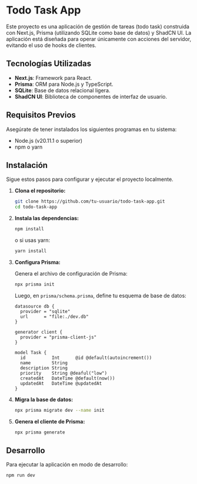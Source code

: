 # Todo Task App

Este proyecto es una aplicación de gestión de tareas (todo task) construida con Next.js, Prisma (utilizando SQLite como base de datos) y ShadCN UI. La aplicación está diseñada para operar únicamente con acciones del servidor, evitando el uso de hooks de clientes.

## Tecnologías Utilizadas

- **Next.js**: Framework para React.
- **Prisma**: ORM para Node.js y TypeScript.
- **SQLite**: Base de datos relacional ligera.
- **ShadCN UI**: Biblioteca de componentes de interfaz de usuario.

## Requisitos Previos

Asegúrate de tener instalados los siguientes programas en tu sistema:

- Node.js (v20.11.1 o superior)
- npm o yarn

## Instalación

Sigue estos pasos para configurar y ejecutar el proyecto localmente.

1. **Clona el repositorio:**

   ```sh
   git clone https://github.com/tu-usuario/todo-task-app.git
   cd todo-task-app
   ```

2. **Instala las dependencias:**

   ```sh
   npm install
   ```

   o si usas yarn:

   ```sh
   yarn install
   ```

3. **Configura Prisma:**

   Genera el archivo de configuración de Prisma:

   ```sh
   npx prisma init
   ```

   Luego, en `prisma/schema.prisma`, define tu esquema de base de datos:

   ```prisma
   datasource db {
     provider = "sqlite"
     url      = "file:./dev.db"
   }

   generator client {
     provider = "prisma-client-js"
   }

   model Task {
     id          Int      @id @default(autoincrement())
     name        String
     description String
     priority    String @deaful("low")
     createdAt   DateTime @default(now())
     updatedAt   DateTime @updatedAt
   }
   ```

4. **Migra la base de datos:**

   ```sh
   npx prisma migrate dev --name init
   ```

5. **Genera el cliente de Prisma:**

   ```sh
   npx prisma generate
   ```

## Desarrollo

Para ejecutar la aplicación en modo de desarrollo:

```sh
npm run dev
```
